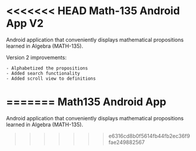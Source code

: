 <<<<<<< HEAD
Math-135 Android App V2
======================

Android application that conveniently displays mathematical propositions learned
in Algebra (MATH-135).

Version 2 improvements:

	- Alphabetized the propositions
	- Added search functionality
	- Added scroll view to definitions


=======
Math135 Android App
=============================================================================================================================
Android application that conveniently displays mathematical propositions learned
in Algebra (MATH-135).
>>>>>>> e6316cd8b0f5614fb44fb2ec36f9fae249882567
